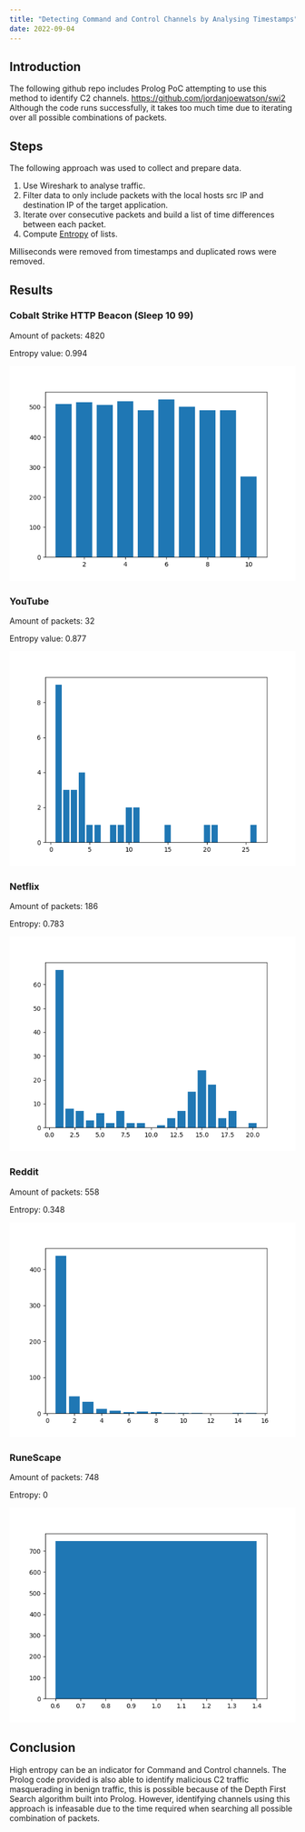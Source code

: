 ```yaml
---
title: "Detecting Command and Control Channels by Analysing Timestamps"
date: 2022-09-04
---
```


## Introduction

The following github repo includes Prolog PoC attempting to use this method to identify C2 channels. https://github.com/jordanjoewatson/swi2 
Although the code runs successfully, it takes too much time due to iterating over all possible combinations of packets.

## Steps

The following approach was used to collect and prepare data.

1. Use Wireshark to analyse traffic. 
2. Filter data to only include packets with the local hosts src IP and destination IP of the target application.
3. Iterate over consecutive packets and build a list of time differences between each packet.
4. Compute [Entropy](https://brilliant.org/wiki/entropy-information-theory/) of lists.

Milliseconds were removed from timestamps and duplicated rows were removed.

## Results

### Cobalt Strike HTTP Beacon (Sleep 10 99)

Amount of packets: 4820

Entropy value: 0.994

![Beacon Entropy Diagram](https://raw.githubusercontent.com/jordanjoewatson/jordanjoewatson.github.io/main/images/detecting_c2_channels/beacon.png)

### YouTube 

Amount of packets: 32

Entropy value: 0.877

![YouTube Entropy Diagram](https://raw.githubusercontent.com/jordanjoewatson/jordanjoewatson.github.io/main/images/detecting_c2_channels/youtube.png)


### Netflix

Amount of packets: 186

Entropy: 0.783

![Netflix Entropy Diagram](https://raw.githubusercontent.com/jordanjoewatson/jordanjoewatson.github.io/main/images/detecting_c2_channels/netflix.png)

### Reddit

Amount of packets: 558

Entropy: 0.348

![Reddit Entropy Diagram](https://raw.githubusercontent.com/jordanjoewatson/jordanjoewatson.github.io/main/images/detecting_c2_channels/reddit.png)

### RuneScape

Amount of packets: 748

Entropy: 0

![RuneScape Entropy Diagram](https://raw.githubusercontent.com/jordanjoewatson/jordanjoewatson.github.io/main/images/detecting_c2_channels/runescape.png)

## Conclusion

High entropy can be an indicator for Command and Control channels. The Prolog code provided is also able to identify malicious C2 traffic masquerading in benign traffic, this is possible because of the Depth First Search algorithm built into Prolog. However, identifying channels using this approach is infeasable due to the time required when searching all possible combination of packets.
